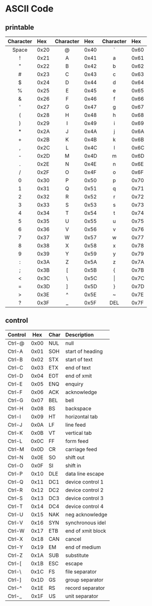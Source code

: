 
# ASCII Code

## printable

| Character | Hex  | Character | Hex  | Character | Hex  |
| :-------: | :--- | :-------: | :--- | :-------: | :--- |
|   Space   | 0x20 |     @     | 0x40 |     `     | 0x60 |
|     !     | 0x21 |     A     | 0x41 |     a     | 0x61 |
|     "     | 0x22 |     B     | 0x42 |     b     | 0x62 |
|     #     | 0x23 |     C     | 0x43 |     c     | 0x63 |
|     $     | 0x24 |     D     | 0x44 |     d     | 0x64 |
|     %     | 0x25 |     E     | 0x45 |     e     | 0x65 |
|     &     | 0x26 |     F     | 0x46 |     f     | 0x66 |
|     '     | 0x27 |     G     | 0x47 |     g     | 0x67 |
|     (     | 0x28 |     H     | 0x48 |     h     | 0x68 |
|     )     | 0x29 |     I     | 0x49 |     i     | 0x69 |
|     *     | 0x2A |     J     | 0x4A |     j     | 0x6A |
|     +     | 0x2B |     K     | 0x4B |     k     | 0x6B |
|     ,     | 0x2C |     L     | 0x4C |     l     | 0x6C |
|     -     | 0x2D |     M     | 0x4D |     m     | 0x6D |
|     .     | 0x2E |     N     | 0x4E |     n     | 0x6E |
|     /     | 0x2F |     O     | 0x4F |     o     | 0x6F |
|     0     | 0x30 |     P     | 0x50 |     p     | 0x70 |
|     1     | 0x31 |     Q     | 0x51 |     q     | 0x71 |
|     2     | 0x32 |     R     | 0x52 |     r     | 0x72 |
|     3     | 0x33 |     S     | 0x53 |     s     | 0x73 |
|     4     | 0x34 |     T     | 0x54 |     t     | 0x74 |
|     5     | 0x35 |     U     | 0x55 |     u     | 0x75 |
|     6     | 0x36 |     V     | 0x56 |     v     | 0x76 |
|     7     | 0x37 |     W     | 0x57 |     w     | 0x77 |
|     8     | 0x38 |     X     | 0x58 |     x     | 0x78 |
|     9     | 0x39 |     Y     | 0x59 |     y     | 0x79 |
|     :     | 0x3A |     Z     | 0x5A |     z     | 0x7A |
|     ;     | 0x3B |     [     | 0x5B |     {     | 0x7B |
|     <     | 0x3C |    \\     | 0x5C |    \|     | 0x7C |
|     =     | 0x3D |     ]     | 0x5D |     }     | 0x7D |
|     >     | 0x3E |     ^     | 0x5E |     ~     | 0x7E |
|     ?     | 0x3F |     _     | 0x5F |    DEL    | 0x7F |

## control

| Control |  Hex  | Char | Description       |
| :------ | :---: | :--- | :---------------- |
| Ctrl-@  | 0x00  | NUL  | null              |
| Ctrl-A  | 0x01  | SOH  | start of heading  |
| Ctrl-B  | 0x02  | STX  | start of text     |
| Ctrl-C  | 0x03  | ETX  | end of text       |
| Ctrl-D  | 0x04  | EOT  | end of xmit       |
| Ctrl-E  | 0x05  | ENQ  | enquiry           |
| Ctrl-F  | 0x06  | ACK  | acknowledge       |
| Ctrl-G  | 0x07  | BEL  | bell              |
| Ctrl-H  | 0x08  | BS   | backspace         |
| Ctrl-I  | 0x09  | HT   | horizontal tab    |
| Ctrl-J  | 0x0A  | LF   | line feed         |
| Ctrl-K  | 0x0B  | VT   | vertical tab      |
| Ctrl-L  | 0x0C  | FF   | form feed         |
| Ctrl-M  | 0x0D  | CR   | carriage feed     |
| Ctrl-N  | 0x0E  | SO   | shift out         |
| Ctrl-O  | 0x0F  | SI   | shift in          |
| Ctrl-P  | 0x10  | DLE  | data line escape  |
| Ctrl-Q  | 0x11  | DC1  | device control 1  |
| Ctrl-R  | 0x12  | DC2  | device control 2  |
| Ctrl-S  | 0x13  | DC3  | device control 3  |
| Ctrl-T  | 0x14  | DC4  | device control 4  |
| Ctrl-U  | 0x15  | NAK  | neg acknowledge   |
| Ctrl-V  | 0x16  | SYN  | synchronous idel  |
| Ctrl-W  | 0x17  | ETB  | end of xmit block |
| Ctrl-X  | 0x18  | CAN  | cancel            |
| Ctrl-Y  | 0x19  | EM   | end of medium     |
| Ctrl-Z  | 0x1A  | SUB  | substitute        |
| Ctrl-[  | 0x1B  | ESC  | escape            |
| Ctrl-\  | 0x1C  | FS   | file separator    |
| Ctrl-]  | 0x1D  | GS   | group separator   |
| Ctrl-^  | 0x1E  | RS   | record separator  |
| Ctrl-_  | 0x1F  | US   | unit separator    |
